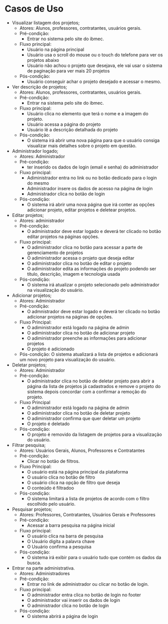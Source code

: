 # Casos de Uso
- Visualizar listagem dos projetos;
    - Atores: Alunos, professores, contratantes, usuários gerais.
    - Pré-condição:
        - Entrar no sistema pelo site do ibmec.
    - Fluxo principal:
        - Usuário na página principal
        - Usuário usa o scroll do mouse ou o touch do telefone para ver os projetos abaixo
        - Usuário não achou o projeto que desejava, ele vai usar o sistema de paginação para ver mais 20 projetos
    - Pós-condição:
        - Usuário conseguir achar o projeto desejado e acessar o mesmo.
- Ver descrição de projetos;
    - Atores: Alunos, professores, contratantes, usuários gerais.
    - Pré-condição:
        - Entrar na sistema pelo site do ibmec.
    - Fluxo principal:
        - Usuário clica no elemento que terá o nome e a imagem do projeto.
        - Usuário acessa a página do projeto
        - Usuário lê a descrição detalhada do projeto
    - Pós-condição:
        - O sistema irá abrir uma nova página para que o usuário consiga visualizar mais detalhes sobre o projeto em questão.
- Administrador logado;
    - Atores: Administrador
    - Pré-condição:
        - ter inserido os dados de login (email e senha) do administrador
    - Fluxo principal:
        - Adiministrador entra no link ou no botão dedicado para o login do  mesmo 
        - Administrador insere os dados de acesso na página de login
        - Administrador clica no botão de login
    - Pós-condição:
        - O sistema irá abrir uma nova página que irá conter as opções adicionar projeto, editar projetos e deletear projetos.
- Editar projetos;
    - Atores: administrador
    - Pré-condição:
        - O administrador deve estar logado e deverá ter clicado no botão editar projetos na páginas opções.
    - Fluxo principal:
        - O adiministrador clica no botão para acessar a parte de gerenciamento de projetos
        - O adiministrador acessa o projeto que deseja editar
        - O adiministrador clica no botão de editar o projeto
        - O adiministrador edita as informações do projeto podendo ser título, descrição, imagem e tecnologia usada
    - Pós-condição:
        - O sistema irá atualizar o projeto selecionado pelo administrador na visualização do usuário.  
- Adicionar projetos;
    - Atores: Administrador
    - Pré-condição:
        - O admnistrador deve estar logado e deverá ter clicado no botão adicionar projetos na páginas de opções.
    - Fluxo Principal:
        - O adiministrador está logado na página de admin
        - O adiministrador clica no botão de adicionar projeto
        - O adiministrador preenche as informações para adicionar projetos
        - O projeto é adicionado
    - Pós-condição: O sistema atualizará a lista de projetos e adicionará um novo projeto para visualização do usuário.
- Deletar projetos;
    - Atores: Administrador
    - Pré-condição:
        - O administrador clica no botão de deletar projeto para abrir a página da lista de projetos já cadastrados e remove o projeto do sistema depois concordar com a confirmar a remoção do projeto.
    - Fluxo Principal
        - O adiministrador está logado na página de admin
        - O adiministrador clica no botão de deletar projeto
        - O adiministrador confirma que quer deletar um projeto
        - O projeto é deletado
   - Pós-condição:
       - O projeto é removido da listagem de projetos para a visualização do usuário.
- Filtrar pesquisa;
    - Atores: Usuários Gerais, Alunos, Professores e Contratantes
    - Pré-condição:
      -  Clicar no botão de filtros.
    - Fluxo Principal:
        - O usuário está na página principal da plataforma
        - O usuário clica no botão de filtro
        - O usuário clica na opção de filtro que deseja
        - O conteúdo é filtradoo
    - Pós-condição:
        -  O sistema limitará a lista de projetos de acordo com o filtro escolhido pelo usuário.
- Pesquisar projetos;
    - Atores: Professores, Contratantes, Usuários Gerais e Professores
    - Pré-condição:
        - Acessar a barra pesquisa na página inicial
    - Fluxo principal:
        - O usuário clica na barra de pesquisa
        - O Usuário digita a palavra chave
        - O Usuário confirma a pesquisa
    - Pós-condição:
        - O sistema irá exibir para o usuário tudo que contém os dados da busca.   
- Entrar na parte administrativa.
    - Atores: Administradores
    - Pré-condição:
        - Entrar no link de administrador ou clicar no botão de login.
    - Fluxo principal:
        - O administrador entra clica no botão de login no footer
        - O administrador vai inserir os dados de login
        - O administrador clica no botão de login
    - Pós-condição:
        -  O sistema abrirá a página de login
